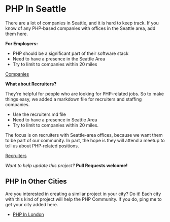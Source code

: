 
# PHP In Seattle

There are a lot of companies in Seattle, and it is hard to keep track. If you 
know of any PHP-based companies with offices in the Seattle area, add them here. 

**For Employers:**

* PHP should be a significant part of their software stack  
* Need to have a presence in the Seattle Area
* Try to limit to companies within 20 miles

[Companies](companies.md) 

**What about Recruiters?**

They're helpful for people who are looking for PHP-related jobs. So to make
things easy, we added a markdown file for recruiters and staffing companies.

* Use the recruiters.md file
* Need to have a presence in Seattle Area
* Try to limit to companies within 20 miles.

The focus is on recruiters with Seattle-area offices, because we want them to
be part of our community. In part, the hope is they will attend a meetup to
tell us about PHP-related positions.

[Recruiters](recruiters.md)
 
_Want to help update this project?_ **Pull Requests welcome!**

## PHP In Other Cities

Are you interested in creating a similar project in your city? Do it! Each city 
with this kind of project will help the PHP Community. If you do, ping me to 
get your city added here.   

* [PHP In London](https://github.com/alister/php-in-london)



